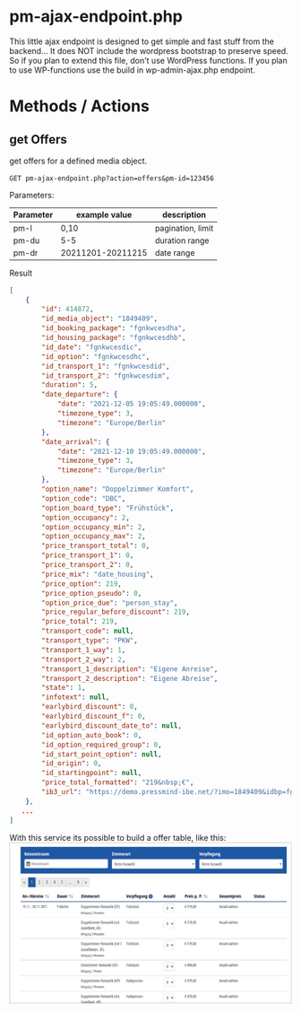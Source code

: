 # pm-ajax-endpoint.php
This little ajax endpoint is designed to get simple and fast stuff from the backend...
It does NOT include the wordpress bootstrap to preserve speed. 
So if you plan to extend this file, don't use WordPress functions. If you plan to use WP-functions
use the build in wp-admin-ajax.php endpoint.

# Methods / Actions

## get Offers
get offers for a defined media object.
```
GET pm-ajax-endpoint.php?action=offers&pm-id=123456
```

Parameters:

|  Parameter  | example value | description |
| --- | --- | --- |
| pm-l |0,10 | pagination, limit
| pm-du |5-5 | duration range 
| pm-dr |20211201-20211215 | date range

Result
```json
[
    {
        "id": 414872,
        "id_media_object": "1849409",
        "id_booking_package": "fgnkwcesdha",
        "id_housing_package": "fgnkwcesdhb",
        "id_date": "fgnkwcesdic",
        "id_option": "fgnkwcesdhc",
        "id_transport_1": "fgnkwcesdid",
        "id_transport_2": "fgnkwcesdim",
        "duration": 5,
        "date_departure": {
            "date": "2021-12-05 19:05:49.000000",
            "timezone_type": 3,
            "timezone": "Europe/Berlin"
        },
        "date_arrival": {
            "date": "2021-12-10 19:05:49.000000",
            "timezone_type": 3,
            "timezone": "Europe/Berlin"
        },
        "option_name": "Doppelzimmer Komfort",
        "option_code": "DBC",
        "option_board_type": "Frühstück",
        "option_occupancy": 2,
        "option_occupancy_min": 2,
        "option_occupancy_max": 2,
        "price_transport_total": 0,
        "price_transport_1": 0,
        "price_transport_2": 0,
        "price_mix": "date_housing",
        "price_option": 219,
        "price_option_pseudo": 0,
        "option_price_due": "person_stay",
        "price_regular_before_discount": 219,
        "price_total": 219,
        "transport_code": null,
        "transport_type": "PKW",
        "transport_1_way": 1,
        "transport_2_way": 2,
        "transport_1_description": "Eigene Anreise",
        "transport_2_description": "Eigene Abreise",
        "state": 1,
        "infotext": null,
        "earlybird_discount": 0,
        "earlybird_discount_f": 0,
        "earlybird_discount_date_to": null,
        "id_option_auto_book": 0,
        "id_option_required_group": 0,
        "id_start_point_option": null,
        "id_origin": 0,
        "id_startingpoint": null,
        "price_total_formatted": "219&nbsp;€",
        "ib3_url": "https://demo.pressmind-ibe.net/?imo=1849409&idbp=fgnkwcesdha&idd=fgnkwcesdic&idhp=fgnkwcesdhb"
    },
   ...
]
```

With this service its possible to build a offer table, like this:
![](assets/pm-ajax-endpoint-1.jpg)